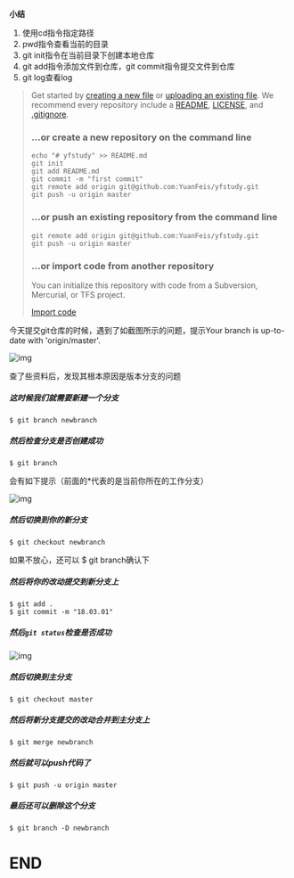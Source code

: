 **小结**

1. 使用cd指令指定路径
2. pwd指令查看当前的目录
3. git init指令在当前目录下创建本地仓库
4. git add指令添加文件到仓库，git commit指令提交文件到仓库
5. git log查看log

> Get started by [creating a new file](https://github.com/YuanFeis/yfstudy/new/master) or [uploading an existing file](https://github.com/YuanFeis/yfstudy/upload). We recommend every repository include a [README](https://github.com/YuanFeis/yfstudy/new/master?readme=1), [LICENSE](https://github.com/YuanFeis/yfstudy/new/master?filename=LICENSE.md), and [.gitignore](https://github.com/YuanFeis/yfstudy/new/master?filename=.gitignore).
>
> ### …or create a new repository on the command line
>
> 
>
> ```
> echo "# yfstudy" >> README.md
> git init
> git add README.md
> git commit -m "first commit"
> git remote add origin git@github.com:YuanFeis/yfstudy.git
> git push -u origin master
> ```
>
> ### …or push an existing repository from the command line
>
> 
>
> ```
> git remote add origin git@github.com:YuanFeis/yfstudy.git
> git push -u origin master
> ```
>
> ### …or import code from another repository
>
> You can initialize this repository with code from a Subversion, Mercurial, or TFS project.
>
> [Import code](https://github.com/YuanFeis/yfstudy/import)

今天提交git仓库的时候，遇到了如截图所示的问题，提示Your branch is up-to-date with 'origin/master'.





![img](https:////upload-images.jianshu.io/upload_images/7271374-610827abc6eb88a8.jpg?imageMogr2/auto-orient/strip%7CimageView2/2/w/486/format/webp)





查了些资料后，发现其根本原因是版本分支的问题

##### 这时候我们就需要新建一个分支

```
$ git branch newbranch  
```

##### 然后检查分支是否创建成功

```
$ git branch 
```

会有如下提示（前面的*代表的是当前你所在的工作分支）





![img](https:////upload-images.jianshu.io/upload_images/7271374-d2b41f107ddd92b1.jpg?imageMogr2/auto-orient/strip%7CimageView2/2/w/461/format/webp)



##### 然后切换到你的新分支

```
$ git checkout newbranch
```

如果不放心，还可以 $ git branch确认下

##### 然后将你的改动提交到新分支上

```
$ git add . 
$ git commit -m "18.03.01"
```

##### 然后`git status`检查是否成功



![img](https:////upload-images.jianshu.io/upload_images/7271374-e7db256c45e435f5.jpg?imageMogr2/auto-orient/strip%7CimageView2/2/w/476/format/webp)



##### 然后切换到主分支

```
$ git checkout master 
```

##### 然后将新分支提交的改动合并到主分支上

```
$ git merge newbranch  
```

##### 然后就可以push代码了

```
$ git push -u origin master
```

##### 最后还可以删除这个分支

```
$ git branch -D newbranch
```

# END